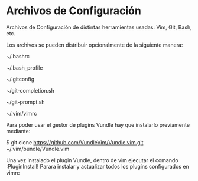 # Archivos de Configuración
Archivos de Configuración de distintas herramientas usadas: Vim, Git, Bash, etc.

Los archivos se pueden distribuir opcionalmente de la siguiente manera:

~/.bashrc

~/.bash_profile

~/.gitconfig

~/git-completion.sh

~/git-prompt.sh

~/.vim/vimrc

Para poder usar el gestor de plugins Vundle hay que instalarlo previamente mediante:

$ git clone https://github.com/VundleVim/Vundle.vim.git ~/.vim/bundle/Vundle.vim

Una vez instalado el plugin Vundle, dentro de vim ejecutar el comando
:PluginInstall! Parara instalar y actualizar todos los plugins configurados en
vimrc
